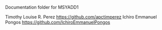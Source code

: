 Documentation folder for MSYADD1

Timothy Louise R. Perez https://github.com/apctimperez
Ichiro Emmanuel Pongos https://github.com/IchiroEmmanuelPongos

